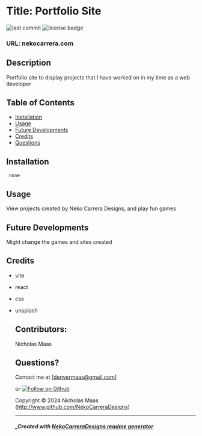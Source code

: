 
  # Title: Portfolio Site

  ![last commit](https://img.shields.io/github/last-commit/NekoCarreraDesigns/portfolio-site-five?style=flat-square) ![license badge](https://img.shields.io/github/license/NekoCarreraDesigns/portfolio-site-five?style=flat-square)

  ### URL: nekocarrera.com

  ## Description 
  
  Portfolio site to display projects that I have worked on in my time as a web developer

  ## Table of Contents 
   
  * [Installation](#installation)
  * [Usage](#usage)
  * [Future Developments](#futureDevelopments)
  * [Credits](#credits)
  * [Questions](#questions)
  
  ## Installation 
  ``  none
  ``  
  ## Usage 
  
  View projects created by Neko Carrera Designs, and play fun games

  ## Future Developments

  Might change the games and sites created

  ## Credits

  * vite

* react

* css

* unsplash

  ## Contributors: 
  
  Nicholas Maas

  ## Questions?

  Contact me at [denvermaas@gmail.com]
  
  or [![Follow on Github](https://img.shields.io/github/followers/NekoCarreraDesigns?label=Follow&style=social)](http://www.github.com/NekoCarreraDesigns)

  Copyright © 2024 Nicholas Maas (http://www.github.com/NekoCarreraDesigns)

  ---

  ##### _Created with [NekoCarreraDesigns readme generator](https://github.com/NekoCarreraDesigns/readme-generator)

  
